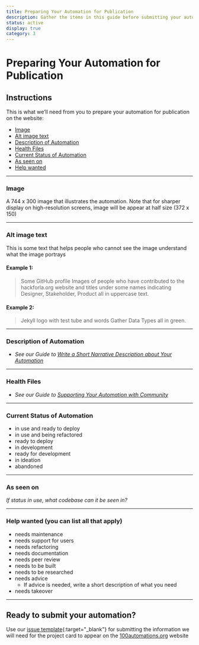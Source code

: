 ```yaml
---
title: Preparing Your Automation for Publication
description: Gather the items in this guide before submitting your automation for publication.
status: active
display: true
category: 3
---
```

# Preparing Your Automation for Publication

## Instructions
This is what we’ll need from you to prepare your automation for publication on the website: 

- [Image](#image)
- [Alt image text](#alt-text)
- [Description of Automation](#description)
- [Health Files](#health-files)
- [Current Status of Automation](#status)
- [As seen on](#as-seen-on)
- [Help wanted](#help-wanted)
---

<a name="image"></a>
### Image
A 744 x 300 image that illustrates the automation. Note that for sharper display on high-resolution screens, image will be appear at half size (372 x 150)


---

<a name="alt-text"></a>
### Alt image text
This is some text that helps people who cannot see the image understand what the image portrays

#### Example 1: 
> Some GitHub profile Images of people who have contributed to the hackforla.org website and titles under some names indicating Designer, Stakeholder, Product all in uppercase text.

#### Example 2: 

>Jekyll logo with test tube and words Gather Data Types all in green.

---

<a name="description"></a>
### Description of Automation
 - _See our Guide to [Write a Short Narrative Description about Your Automation](/Website/guides/writing-short-descriptions-for-automations.html)_
---

<a name="health-files"></a>
### Health Files
- _See our Guide to [Supporting Your Automation with Community](/Website/guides/community-support-for-automations.html)_ 
---

<a name="status"></a>
### Current Status of Automation
-  in use and ready to deploy
-  in use and being refactored
-  ready to deploy
-  in development
-  ready for development
-  in ideation
-  abandoned
---

<a name="as-seen-on"></a>
 ### As seen on

_If status in use, what codebase can it be seen in?_

--- 

<a name="help wanted"></a>
### Help wanted (you can list all that apply)
- needs maintenance
- needs support for users
- needs refactoring
- needs documentation
- needs peer review
- needs to be built
- needs to be researched
- needs advice
  - If advice is needed, write a short description of what you need
- needs takeover

---

## Ready to submit your automation?
Use our [issue template](https://github.com/100Automations/Website/issues/new?assignees=&labels=documentation%2C+good+first+issue&template=create-automation-card-for--automation-name-.md&title=Create+automation+card+for+%5Bautomation+name%5D){:target="_blank"} for submitting the information we will need for the project card to appear on the [100automations.org](https://100automations.org) website


